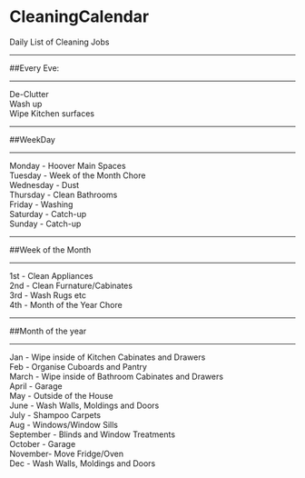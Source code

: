 # CleaningCalendar

Daily List of Cleaning Jobs  
****************  
##Every Eve:  
****************  
De-Clutter  
Wash up  
Wipe Kitchen surfaces  

****************  
##WeekDay  
****************  
Monday - Hoover Main Spaces  
Tuesday - Week of the Month Chore  
Wednesday - Dust  
Thursday - Clean Bathrooms  
Friday - Washing  
Saturday - Catch-up  
Sunday - Catch-up  

****************  
##Week of the Month  
****************  
1st - Clean Appliances  
2nd - Clean Furnature/Cabinates  
3rd - Wash Rugs etc  
4th - Month of the Year Chore  

****************  
##Month of the year  
****************  
Jan - Wipe inside of Kitchen Cabinates and Drawers  
Feb - Organise Cuboards and Pantry  
March - Wipe inside of Bathroom Cabinates and Drawers  
April - Garage  
May - Outside of the House  
June - Wash Walls, Moldings and Doors  
July - Shampoo Carpets  
Aug - Windows/Window Sills  
September - Blinds and Window Treatments  
October - Garage  
November- Move Fridge/Oven  
Dec - Wash Walls, Moldings and Doors  
